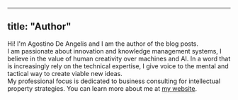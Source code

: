 
---
title: "Author"
---

Hi! I'm Agostino De Angelis and I am the author of the blog posts. \
I am passionate about innovation and knowledge management systems, I believe in the value of human creativity over machines and AI. In a word that is increasingly rely on the technical expertise, I give voice to the mental and tactical way to create viable new ideas. \
My professional focus is dedicated to business consulting for intellectual property strategies. You can learn more about me at [my website](https://agostinodeagelis.com).
